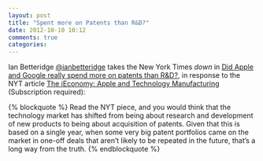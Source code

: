 ```yaml
---
layout: post
title: "Spent more on Patents than R&D?"
date: 2012-10-10 10:12
comments: true
categories: 
---
```


Ian Betteridge [@ianbetteridge](http://twitter.com/ianbetteridge) takes the New York Times *down* in [Did Apple and Google really spend more on patents than R&D?](http://www.technovia.co.uk/2012/10/did-apple-and-google-really-spend-more-on-patents-than-rd-yes-but-its-not-all-it-seems.html), in response to the NYT article [The iEconomy: Apple and Technology Manufacturing](http://www.nytimes.com/interactive/business/ieconomy.html) (Subscription required):

{% blockquote %}
Read the NYT piece, and you would think that the technology market has shifted from being about research and development of new products to being about acquisition of patents. Given that this is based on a single year, when some very big patent portfolios came on the market in one-off deals that aren’t likely to be repeated in the future, that’s a long way from the truth.
{% endblockquote %}

